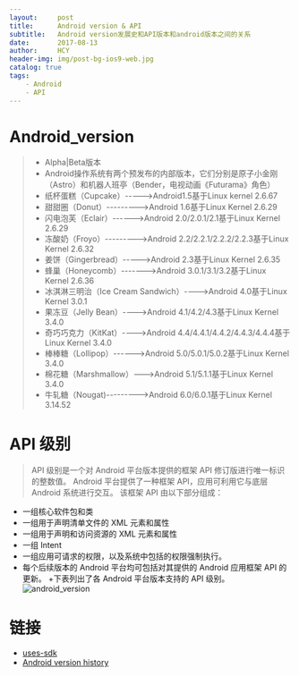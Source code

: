 ```yaml
---
layout:     post
title:      Android version & API
subtitle:   Android version发展史和API版本和android版本之间的关系
date:       2017-08-13
author:     HCY
header-img: img/post-bg-ios9-web.jpg
catalog: true
tags:
    - Android
    - API
---
```

# Android_version
> * Alpha|Beta版本
> * Android操作系统有两个预发布的内部版本，它们分别是原子小金刚（Astro）和机器人班亭（Bender，电视动画《Futurama》角色）
> * 纸杯蛋糕（Cupcake）----->Android1.5基于Linux kernel 2.6.67
> * 甜甜圈（Donut）--------->Android 1.6基于Linux Kernel 2.6.29
> * 闪电泡芙（Eclair）------>Android 2.0/2.0.1/2.1基于Linux Kernel 2.6.29
> * 冻酸奶（Froyo）--------->Android 2.2/2.2.1/2.2.2/2.2.3基于Linux Kernel 2.6.32
> * 姜饼（Gingerbread）----->Android 2.3基于Linux Kernel 2.6.35
> * 蜂巢（Honeycomb）------->Android 3.0.1/3.1/3.2基于Linux Kernel 2.6.36
> * 冰淇淋三明治（Ice Cream Sandwich）---->Android 4.0基于Linux Kernel 3.0.1
> * 果冻豆（Jelly Bean）---->Android 4.1/4.2/4.3基于Linux Kernel 3.4.0
> * 奇巧巧克力（KitKat）---->Android 4.4/4.4.1/4.4.2/4.4.3/4.4.4基于Linux Kernel 3.4.0
> * 棒棒糖（Lollipop）------>Android 5.0/5.0.1/5.0.2基于Linux Kernel 3.4.0
> * 棉花糖（Marshmallow）--->Android 5.1/5.1.1基于Linux Kernel 3.4.0
> * 牛轧糖（Nougat)--------->Android 6.0/6.0.1基于Linux Kernel 3.14.52
# API 级别
>API 级别是一个对 Android 平台版本提供的框架 API 修订版进行唯一标识的整数值。
>Android 平台提供了一种框架 API，应用可利用它与底层 Android 系统进行交互。 该框架 API 由以下部分组成：
+ 一组核心软件包和类
+ 一组用于声明清单文件的 XML 元素和属性
+ 一组用于声明和访问资源的 XML 元素和属性
+ 一组 Intent
+ 一组应用可请求的权限，以及系统中包括的权限强制执行。
+ 每个后续版本的 Android 平台均可包括对其提供的 Android 应用框架 API 的更新。
+下表列出了各 Android 平台版本支持的 API 级别。
![android_version](https://github.com/Ceneses/Ceneses.github.io/img/2017-08-13_version.png)
# 链接
+ [uses-sdk](https://developer.android.com/guide/topics/manifest/uses-sdk-element.html#uses)
+ [Android version history](https://en.wikipedia.org/wiki/Android_version_history)

